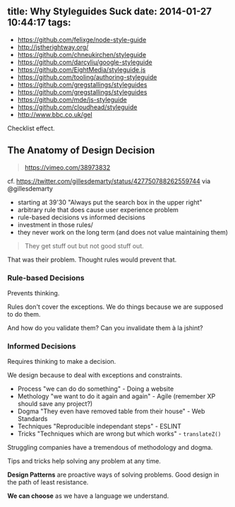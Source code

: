 title: Why Styleguides Suck
date: 2014-01-27 10:44:17
tags:
---


- https://github.com/felixge/node-style-guide
- http://jstherightway.org/
- https://github.com/chneukirchen/styleguide
- https://github.com/darcyliu/google-styleguide
- https://github.com/EightMedia/styleguide.js
- https://github.com/tooling/authoring-styleguide
- https://github.com/gregstallings/styleguides
- https://github.com/gregstallings/styleguides
- https://github.com/mde/js-styleguide
- https://github.com/cloudhead/styleguide
- http://www.bbc.co.uk/gel

Checklist effect.

## The Anatomy of Design Decision

> https://vimeo.com/38973832

cf. https://twitter.com/gillesdemarty/status/427750788262559744 via @gillesdemarty

- starting at 39'30 "Always put the search box in the upper right"
- arbitrary rule that does cause user experience problem
- rule-based decisions vs informed decisions
- investment in those rules/
- they never work on the long term (and does not value maintaining them)

> They get stuff out but not good stuff out.

That was their problem. Thought rules would prevent that.

### Rule-based Decisions

Prevents thinking.

Rules don't cover the exceptions. We do things because we are supposed to do them.

And how do you validate them? Can you invalidate them à la jshint?

### Informed Decisions

Requires thinking to make a decision.

We design because to deal with exceptions and constraints.

- Process "we can do do something" - Doing a website
- Methology "we want to do it again and again" - Agile (remember XP should save any project?)
- Dogma "They even have removed table from their house" - Web Standards
- Techniques "Reproducible independant steps" - ESLINT
- Tricks "Techniques which are wrong but which works" - `translateZ()`

Struggling companies have a tremendous of methodology and dogma.

Tips and tricks help solving any problem at any time.

**Design Patterns** are proactive ways of solving problems. Good design in the path of least resistance.

**We can choose** as we have a language we understand.
